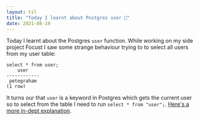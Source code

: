 ```yaml
---
layout: til
title: "Today I learnt about Postgres user 🐘"
date: 2021-08-19
---
```


Today I learnt about the Postgres `user` function. While working on my side project Focust I saw some strange behaviour trying to to select all users from my user table:
```
select * from user;
    user
------------
 petegraham
(1 row)
```

It turns our that `user` is a keyword in Postgres which gets the current user so to select from the table I need to run `select * from "user";`. [Here's a more in-dept explanation](https://dba.stackexchange.com/questions/75551/returning-rows-in-postgresql-with-a-table-called-user).